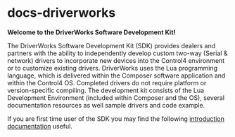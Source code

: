 # docs-driverworks
**Welcome to the DriverWorks Software Development Kit!**

The DriverWorks Software Development Kit (SDK) provides dealers and partners with the ability to independently develop custom two-way (Serial & network) drivers to incorporate new devices into the Control4 environment or to customize existing drivers. DriverWorks uses the Lua programming language, which is delivered within the Composer software application and within the Control4 OS. Completed drivers do not require platform or version-specific compiling. The development kit consists of the Lua Development Environment (included within Composer and the OS), several documentation resources as well sample drivers and code example.

If you are first time user of the SDK you may find the following [introduction documentation][1] useful.


[1]:	https://control4.github.io/docs-driverworks-introduction/#introduction